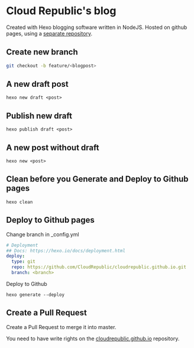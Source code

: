 # Cloud Republic's blog

Created with Hexo blogging software written in NodeJS.
Hosted on github pages, using a [separate repository](https://github.com/CloudRepublic/cloudrepublic.github.io).

## Create new branch
```bash
git checkout -b feature/<blogpost>
```

## A new draft post
```
hexo new draft <post>
```

## Publish new draft
```
hexo publish draft <post>
```

## A new post without draft
```
hexo new <post>
```

## Clean before you Generate and Deploy to Github pages
```
hexo clean
```

## Deploy to Github pages
Change branch in _config.yml
```yml
# Deployment
## Docs: https://hexo.io/docs/deployment.html
deploy:
  type: git
  repo: https://github.com/CloudRepublic/cloudrepublic.github.io.git
  branch: <branch>
```
Deploy to Github
```
hexo generate --deploy
```

## Create a Pull Request
Create a Pull Request to merge it into master.


You need to have write rights on the [cloudrepublic.github.io](https://github.com/CloudRepublic/cloudrepublic.github.io) repository.

